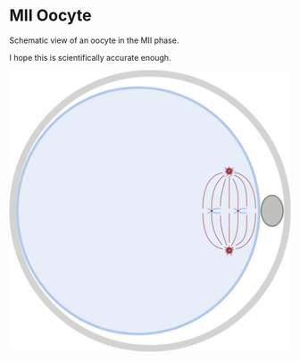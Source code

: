# MII Oocyte

Schematic view of an oocyte in the MII phase.

I hope this is scientifically accurate enough.

![](./mii_oocyte.png)